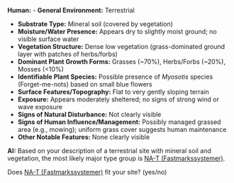 **Human:** - **General Environment:** Terrestrial  
- **Substrate Type:** Mineral soil (covered by vegetation)  
- **Moisture/Water Presence:** Appears dry to slightly moist ground; no visible surface water  
- **Vegetation Structure:** Dense low vegetation (grass-dominated ground layer with patches of herbs/forbs)  
- **Dominant Plant Growth Forms:** Grasses (~70%), Herbs/Forbs (~20%), Mosses (<10%)  
- **Identifiable Plant Species:** Possible presence of *Myosotis* species (Forget-me-nots) based on small blue flowers  
- **Surface Features/Topography:** Flat to very gently sloping terrain  
- **Exposure:** Appears moderately sheltered; no signs of strong wind or wave exposure  
- **Signs of Natural Disturbance:** Not clearly visible  
- **Signs of Human Influence/Management:** Possibly managed grassed area (e.g., mowing); uniform grass cover suggests human maintenance  
- **Other Notable Features:** None clearly visible

**AI:** Based on your description of a terrestrial site with mineral soil and vegetation, the most likely major type group is [NA-T (Fastmarkssystemer)](https://naturinorge.artsdatabanken.no/Naturtype/NiN-3.0/T-C/PE/NA/MB/NA-T).

Does [NA-T (Fastmarkssystemer)](https://naturinorge.artsdatabanken.no/Naturtype/NiN-3.0/T-C/PE/NA/MB/NA-T) fit your site? (yes/no)